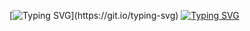 [![Typing SVG](https://readme-typing-svg.demolab.com/?lines=HELLO+THERE,THIS+IS+RODYNA+AMR!)](https://git.io/typing-svg)
[![Typing SVG](https://readme-typing-svg.demolab.com/?lines=SOFTWARE+ENG+STUDENT+@+CAIRO+UNIVERSITY+AND+ALX_AFRICA)](https://git.io/typing-svg)

